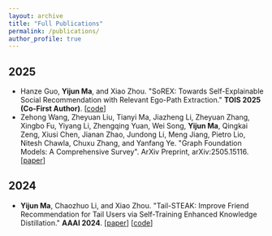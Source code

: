 ```yaml
---
layout: archive
title: "Full Publications"
permalink: /publications/
author_profile: true
---
```


## 2025
- Hanze Guo, **Yijun Ma**, and Xiao Zhou. "SoREX: Towards Self-Explainable Social Recommendation with Relevant Ego-Path Extraction." **TOIS 2025 (Co-First Author)**. \[[code](https://github.com/antman9914/SoREX)\]
- Zehong Wang, Zheyuan Liu, Tianyi Ma, Jiazheng Li, Zheyuan Zhang, Xingbo Fu, Yiyang Li, Zhengqing Yuan, Wei Song, **Yijun Ma**, Qingkai Zeng, Xiusi Chen, Jianan Zhao, Jundong Li, Meng Jiang, Pietro Lio, Nitesh Chawla, Chuxu Zhang, and Yanfang Ye. "Graph Foundation Models: A Comprehensive Survey". ArXiv Preprint, arXiv:2505.15116. \[[paper](https://arxiv.org/pdf/2505.15116)\]

## 2024
- **Yijun Ma**, Chaozhuo Li, and Xiao Zhou. "Tail-STEAK: Improve Friend Recommendation for Tail Users via Self-Training Enhanced Knowledge Distillation." **AAAI 2024**. \[[paper](https://ojs.aaai.org/index.php/AAAI/article/view/28737)\] \[[code](https://github.com/antman9914/Tail-STEAK)\]
<!--- **Yijun Ma**, Baoyu Jing, Yuchen Yan, Hanghang Tong, "HoST: Exploiting Heterogeneous Spatial-Temporal Graph for Next POI Recommendation." *Under Review*. <!--\[[abstract page](https://antman9914.github.io/files/Yijun_HoST__Abstract.pdf)\]-->
<!-- <a href="https://antman9914.github.io/files/Yijun_KDD23_HoST.pdf">paper</a> -->
  
<!-- **Self-Knowledge Distillation for Tail User Representation**

**Yijun Ma**, Jianxun Lian, Chaozhuo Li, Xiao Zhou, Xing Xie

*under review* 
 -->
    

<!-- {% if author.googlescholar %}
  You can also find my articles on <u><a href="{{author.googlescholar}}">my Google Scholar profile</a>.</u>
{% endif %}

{% include base_path %}

{% for post in site.publications reversed %}
  {% include archive-single.html %}
{% endfor %} -->
